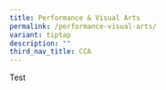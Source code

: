 ```yaml
---
title: Performance & Visual Arts
permalink: /performance-visual-arts/
variant: tiptap
description: ""
third_nav_title: CCA
---
```

<p>Test</p>